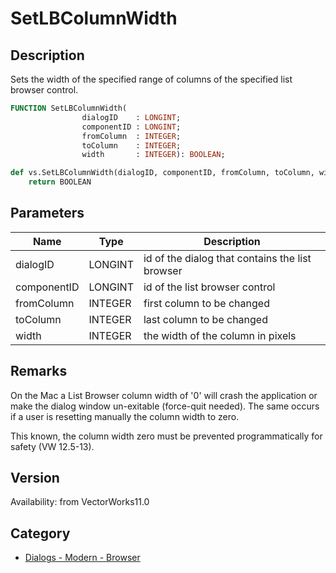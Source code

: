 # SetLBColumnWidth

## Description
Sets the width of the specified range of columns of the specified list browser control.

```pascal
FUNCTION SetLBColumnWidth(
				dialogID    : LONGINT;
				componentID : LONGINT;
				fromColumn  : INTEGER;
				toColumn    : INTEGER;
				width       : INTEGER): BOOLEAN;
```

```python
def vs.SetLBColumnWidth(dialogID, componentID, fromColumn, toColumn, width):
    return BOOLEAN
```

## Parameters
|Name|Type|Description|
|---|---|---|
|dialogID|LONGINT|id of the dialog that contains the list browser|
|componentID|LONGINT|id of the list browser control|
|fromColumn|INTEGER|first column to be changed|
|toColumn|INTEGER|last column to be changed|
|width|INTEGER|the width of the column in pixels|

## Remarks
On the Mac a List Browser column width of '0' will crash the application or make the dialog window un-exitable (force-quit needed). The same occurs if a user is resetting manually the column width to zero.

This known, the column width zero must be prevented programmatically for safety (VW 12.5-13).

## Version
Availability: from VectorWorks11.0

## Category
* [Dialogs - Modern - Browser](../Categories/Dialogs%20-%20Modern%20-%20Browser.md)
